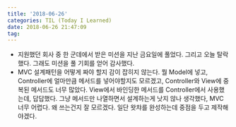 ```yaml
---
title: '2018-06-26'
categories: TIL (Today I Learned)
date: 2018-06-26 21:47:09
tag:
---
```


- 지원했던 회사 중 한 군데에서 받은 미션을 지난 금요일에 풀었다. 그리고 오늘 탈락했다. 그래도 미션을 풀 기회를 얻어 감사했다.
- MVC 설계패턴을 어떻게 짜야 할지 감이 잡히지 않는다. 뭘 Model에 넣고, Controller에 얼마만큼 메서드를 넣어야할지도 모르겠고, Controller와 View에 중복된 메서드도 너무 많았다. View에서 바인딩한 메서드를 Controller에서 사용했는데, 답답했다. 그냥 메서드만 나열하면서 설계하는게 낫지 않나 생각했다, MVC 너무 어렵다. 왜 쓰는건지 잘 모르겠다. 일단 왓챠를 완성하는데 중점을 두고 제작해야겠다.